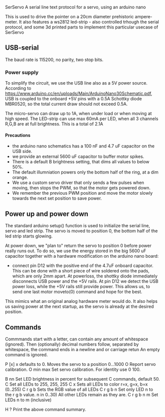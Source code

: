  SerServo
A serial line text protocol for a servo, using an arduino nano

This is used to drive the pointer on a 20cm diameter prehistoric ampere-meter.
It also features a ws2812 led-strip - also controlled trhough the serial protocol, and some 3d printed parts to implement this particular usecase of SerServo

## USB-serial

The baud rate is 115200, no parity, two stop bits.

### Power supply
To simplify the circuit, we use the USB line also as a 5V power source.
According to https://www.arduino.cc/en/uploads/Main/ArduinoNano30Schematic.pdf, USB is coupled to the onboard +5V pins with a 0.5A Schottky diode MBR0520, so the total current draw should not exceed 0.5A.

The micro-servo can draw up to 1A, when under load or when moving at high speed.
The LED-strip can use max 60mA per LED, when all 3 channels R,G,B are at full brightness. This is a total of 2.1A

#### Precautions
- the arduino nano schematics has a 100 nF and 4.7 uF capacitor on the USB side.
- we provide an external 5600 uF capacitor to buffer motor spikes.
- There is a default B brightness setting, that dims all values to below 50%.
- The default illumniation powers only the bottom half of the ring, at a dim orange.
- We use a custom servo driver that only sends a few pulses when moving, then stops the PWM, so that the motor gets powered down.
- We remember the previous PWM position and move the motor slowly towards the next set position to save power.

## Power up and power down

The standard arduino setup() function is used to initialize the serial line, servo and led strip.
The servo is moved to position 0, the bottom half of the led strip starts glowing.

At power down, we "plan to" return the servo to position 0 before power really runs out.
To do so, we use the energy stored in the big 5600 uF capacitor together with a hardware modification on the arduino nano board:
- connect pin D12 with the positive end of the 4.7uF onboard capacitor. This can be done with a short piece of wire soldered onto the pads, which are only 2mm apart.
At powerloss, the shottky diode immediately disconnects USB power and the +5V rails. At pin D12 we detect the USB power loss, while the +5V rails still provide power. This allows us, to send one last motor moveto(0) command and hope for the best.

This mimics what an original analog hardware meter would do. It also helps us saving power at the next startup, as the servo is already at the desired position.

## Commands
Commmands start with a letter, can contain any amount of whitespace (ignored).
Then (optionally) decimal numbers follow, separated by whitespace, the command ends in a newline and or carriage retun
An empty command is ignored.

P [x]
	x defaults to 0. Moves the servo to a position 0...1000
O
	Report servo calibration.
O min max
	Set servo calibration. For identity use 0 100.

B nn
	Set LED brightness in percent for subsequent C commands, default 50.
C
	Set all LEDs to 255, 255, 255
C x
	Sets all LEDs to color r=x, g=x, b=x	(0..255)
C r g b
	Sets the RGB value of all LEDs
C r g b n
	Set only LED n to the r g b value. n in 0..30)
	All other LEDs remain as they are.
C r g b n m
	Set LEDs n to m (inclusive)

H
?
	Print the above command summary.

